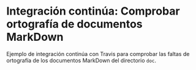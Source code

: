 # Integración continúa: Comprobar ortografía de documentos MarkDown


Ejemplo de integración continúa con Travis para comprobar las faltas de ortografía de los documentos MarkDown del directorio `doc`. 
